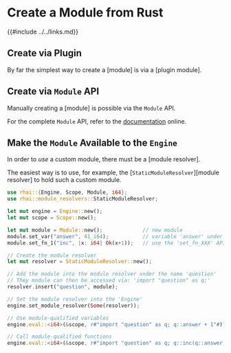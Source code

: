 Create a Module from Rust
========================

{{#include ../../links.md}}


Create via Plugin
-----------------

By far the simplest way to create a [module] is via a [plugin module].


Create via `Module` API
-----------------------

Manually creating a [module] is possible via the `Module` API.

For the complete `Module` API, refer to the [documentation](https://docs.rs/rhai/{{version}}/rhai/struct.Module.html) online.


Make the `Module` Available to the `Engine`
------------------------------------------

In order to _use_ a custom module, there must be a [module resolver].

The easiest way is to use, for example, the [`StaticModuleResolver`][module resolver] to hold such
a custom module.

```rust
use rhai::{Engine, Scope, Module, i64};
use rhai::module_resolvers::StaticModuleResolver;

let mut engine = Engine::new();
let mut scope = Scope::new();

let mut module = Module::new();             // new module
module.set_var("answer", 41_i64);           // variable 'answer' under module
module.set_fn_1("inc", |x: i64| Ok(x+1));   // use the 'set_fn_XXX' API to add functions

// Create the module resolver
let mut resolver = StaticModuleResolver::new();

// Add the module into the module resolver under the name 'question'
// They module can then be accessed via: 'import "question" as q;'
resolver.insert("question", module);

// Set the module resolver into the 'Engine'
engine.set_module_resolver(Some(resolver));

// Use module-qualified variables
engine.eval::<i64>(&scope, r#"import "question" as q; q::answer + 1"#)? == 42;

// Call module-qualified functions
engine.eval::<i64>(&scope, r#"import "question" as q; q::inc(q::answer)"#)? == 42;
```
